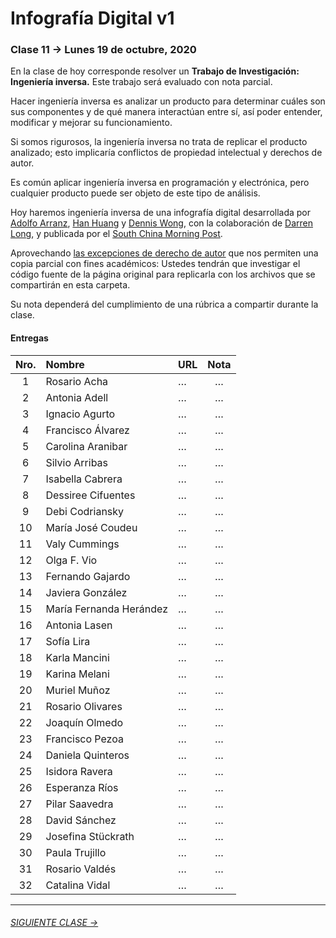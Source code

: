 # Infografía Digital v1

### Clase 11 → Lunes 19 de octubre, 2020

En la clase de hoy corresponde resolver un **Trabajo de Investigación: Ingeniería inversa.** Este trabajo será evaluado con nota parcial.

Hacer ingeniería inversa es analizar un producto para determinar cuáles son sus componentes y de qué manera interactúan entre sí, así poder entender, modificar y mejorar su funcionamiento.

Si somos rigurosos, la ingeniería inversa no trata de replicar el producto analizado; esto implicaría conflictos de propiedad intelectual y derechos de autor. 

Es común aplicar ingeniería inversa en programación y electrónica, pero cualquier producto puede ser objeto de este tipo de análisis.

Hoy haremos ingeniería inversa de una infografía digital desarrollada por [Adolfo Arranz](https://www.scmp.com/author/adolfo-arranz), [Han Huang](https://www.scmp.com/author/han-huang) y [Dennis Wong](https://www.scmp.com/author/dennis-wong), con la colaboración de [Darren Long](https://www.scmp.com/author/darren-long), y publicada por el [South China Morning Post](https://www.scmp.com/author/scmp-graphics). 

Aprovechando [las excepciones de derecho de autor](https://www.bcn.cl/leyfacil/recurso/propiedad-intelectual-(derechos-de-autor)) que nos permiten una copia parcial con fines académicos: Ustedes tendrán que investigar el código fuente de la página original para replicarla con los archivos que se compartirán en esta carpeta.

Su nota dependerá del cumplimiento de una rúbrica a compartir durante la clase.

#### Entregas

| Nro.  | Nombre | URL | Nota |
|:-----:|:-------|:--------|:-----:|
| 1 | Rosario Acha | … | … |
| 2 | Antonia Adell | … | … |
| 3 | Ignacio Agurto | … | … |
| 4 | Francisco Álvarez | … | … |
| 5 | Carolina Aranibar | … | … |
| 6 | Silvio Arribas | … | … |
| 7 | Isabella Cabrera | … | … |
| 8 | Dessiree Cifuentes | … | … |
| 9 | Debi Codriansky | … | … |
| 10 | María José Coudeu | … | … |
| 11 | Valy Cummings | … | … |
| 12 | Olga F. Vio | … | … |
| 13 | Fernando Gajardo | … | … |
| 14 | Javiera González | … | … |
| 15 | María Fernanda Herández | … | … |
| 16 | Antonia Lasen | … | … |
| 17 | Sofía Lira | … | … |
| 18 | Karla Mancini | … | … |
| 19 | Karina Melani | … | … |
| 20 | Muriel Muñoz | … | … |
| 21 | Rosario Olivares | … | … |
| 22 | Joaquín Olmedo | … | … |
| 23 | Francisco Pezoa | … | … |
| 24 | Daniela Quinteros | … | … |
| 25 | Isidora Ravera | … | … | 
| 26 | Esperanza Ríos | … | … | 
| 27 | Pilar Saavedra | … | … |
| 28 | David Sánchez | … | … |
| 29 | Josefina Stückrath | … | … |
| 30 | Paula Trujillo | … | … |
| 31 | Rosario Valdés | … | … |
| 32 | Catalina Vidal | … | … |

- - - - - - - -

###### [SIGUIENTE CLASE →](https://github.com/profesorfaco/dno075-2020/tree/gh-pages/clase-12)
